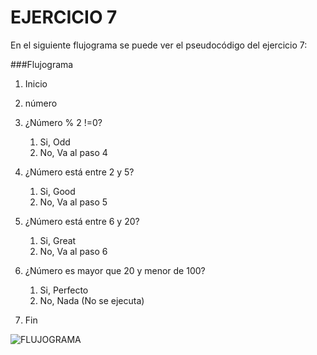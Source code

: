 # EJERCICIO 7

En el siguiente flujograma se puede ver el pseudocódigo  del ejercicio 7:
  
###Flujograma
1. Inicio
2. número
3. ¿Número % 2 !=0?

	1. Si, Odd
	2. No, Va al paso 4
4. ¿Número está entre 2 y 5?
    1. Si, Good
    2. No, Va al paso 5
5. ¿Número está entre 6 y 20?
    1. Si, Great
    2. No, Va al paso 6
6. ¿Número es mayor que 20 y menor de 100?
    1. Si, Perfecto
    2. No, Nada (No se ejecuta)
7. Fin
        


![FLUJOGRAMA](http://2.1m.yt/JPkOnd.jpg "Flujograma")